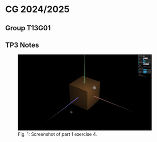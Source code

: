 # CG 2024/2025

## Group T13G01

## TP3 Notes

<figure>
    <img src="./screenshots/cg-t13g01-tp3-1.png" alt="Part 1 Exercise 4">
    <figcaption>Fig. 1: Screenshot of part 1 exercise 4.</figcaption>
</figure>